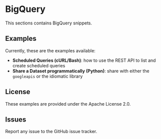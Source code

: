 # BigQuery

This sections contains BigQuery snippets.

## Examples

Currently, these are the examples available:

* **Scheduled Queries (cURL/Bash)**: how to use the REST API to list and create scheduled queries
* **Share a Dataset programmatically (Python)**: share with either the `googleapis` or the idiomatic library

## License

These examples are provided under the Apache License 2.0.

## Issues

Report any issue to the GitHub issue tracker.

